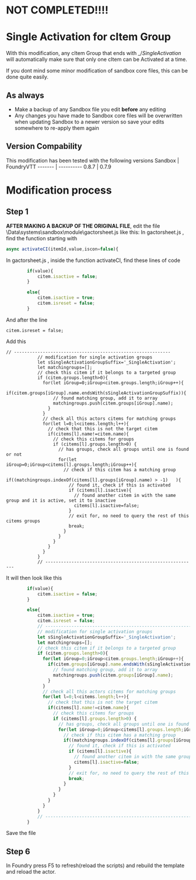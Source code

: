 


# NOT COMPLETED!!!!



# Single Activation for cItem Group
With this modification, any cItem Group that ends with _/_SingleActivation_ will automatically make sure that only one cItem can be Activated at a time.

If you dont mind some minor modification of sandbox core files, this can be done quite easily.

## As always
* Make a backup of any Sandbox file you edit __**before**__ any editing
* Any changes you have made to Sandbox core files will be overwritten when updating Sandbox to a newer version so save your edits somewhere to re-apply them again 

## Version Compability
This modification has been tested with the following versions
Sandbox  | FoundryVTT
-------  | ----------
0.8.7    | 0.7.9

# Modification process
## Step 1
**AFTER MAKING A BACKUP OF THE ORIGINAL FILE**, edit the file \Data\systems\sandbox\module\gactorsheet.js like this:
In gactorsheet.js , find the function starting with 
``` javascript 
async activateCI(itemId,value,iscon=false){
```
In gactorsheet.js , inside the function activateCI, find these lines of code
``` javascript
        if(value){
            citem.isactive = false;
        }

        else{
            citem.isactive = true;
            citem.isreset = false;
        }
```
And after the line
```
citem.isreset = false;
```
Add this
```
// ------------------------------------------------------------
            // modification for single activation groups
            let sSingleActivationGroupSuffix='_SingleActivation';
            let matchingroups=[];
            // check this citem if it belongs to a targeted group
            if (citem.groups.length>0){
              for(let iGroup=0;iGroup<citem.groups.length;iGroup++){
                if(citem.groups[iGroup].name.endsWith(sSingleActivationGroupSuffix)){
                  // found matching group, add it to array
                  matchingroups.push(citem.groups[iGroup].name);
                }
              }
              // check all this actors citems for matching groups
              for(let l=0;l<citems.length;l++){    
                // check that this is not the target citem
                if(citems[l].name!=citem.name){
                  // check this citems for groups
                  if (citems[l].groups.length>0) {
                    // has groups, check all groups until one is found or not
                    for(let iGroup=0;iGroup<citems[l].groups.length;iGroup++){ 
                      // check if this citem has a matching group
                      if((matchingroups.indexOf(citems[l].groups[iGroup].name) > -1)   ){
                        // found it, check if this is activated 
                        if (citems[l].isactive){
                          // found another citem in with the same group and it is active, set it to inactive                      
                          citems[l].isactive=false;
                        }
                        // exit for, no need to query the rest of this citems groups
                        break;
                      }
                    }
                  }
                }
              }                                                                                    
            }
            // ----------------------------------------------------------
```
It will then look like this
``` javascript
        if(value){
            citem.isactive = false;
        }

        else{
            citem.isactive = true;
            citem.isreset = false;
            // ------------------------------------------------------------
            // modification for single activation groups
            let sSingleActivationGroupSuffix='_SingleActivation';
            let matchingroups=[];
            // check this citem if it belongs to a targeted group
            if (citem.groups.length>0){
              for(let iGroup=0;iGroup<citem.groups.length;iGroup++){
                if(citem.groups[iGroup].name.endsWith(sSingleActivationGroupSuffix)){
                  // found matching group, add it to array
                  matchingroups.push(citem.groups[iGroup].name);
                }
              }
              // check all this actors citems for matching groups
              for(let l=0;l<citems.length;l++){    
                // check that this is not the target citem
                if(citems[l].name!=citem.name){
                  // check this citems for groups
                  if (citems[l].groups.length>0) {
                    // has groups, check all groups until one is found or not
                    for(let iGroup=0;iGroup<citems[l].groups.length;iGroup++){ 
                      // check if this citem has a matching group
                      if((matchingroups.indexOf(citems[l].groups[iGroup].name) > -1)   ){
                        // found it, check if this is activated 
                        if (citems[l].isactive){
                          // found another citem in with the same group and it is active, set it to inactive                      
                          citems[l].isactive=false;
                        }
                        // exit for, no need to query the rest of this citems groups
                        break;
                      }
                    }
                  }
                }
              }                                                                                    
            }
            // ----------------------------------------------------------
        }
```
Save the file

## Step 6
In Foundry press F5 to refresh(reload the scripts) and rebuild the template and reload the actor.

